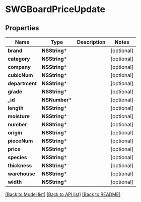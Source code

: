 # SWGBoardPriceUpdate

## Properties
Name | Type | Description | Notes
------------ | ------------- | ------------- | -------------
**brand** | **NSString*** |  | [optional] 
**category** | **NSString*** |  | [optional] 
**company** | **NSString*** |  | [optional] 
**cubicNum** | **NSString*** |  | [optional] 
**department** | **NSString*** |  | [optional] 
**grade** | **NSString*** |  | [optional] 
**_id** | **NSNumber*** |  | [optional] 
**length** | **NSString*** |  | [optional] 
**moisture** | **NSString*** |  | [optional] 
**number** | **NSString*** |  | [optional] 
**origin** | **NSString*** |  | [optional] 
**pieceNum** | **NSString*** |  | [optional] 
**price** | **NSString*** |  | [optional] 
**species** | **NSString*** |  | [optional] 
**thickness** | **NSString*** |  | [optional] 
**warehouse** | **NSString*** |  | [optional] 
**width** | **NSString*** |  | [optional] 

[[Back to Model list]](../README.md#documentation-for-models) [[Back to API list]](../README.md#documentation-for-api-endpoints) [[Back to README]](../README.md)


